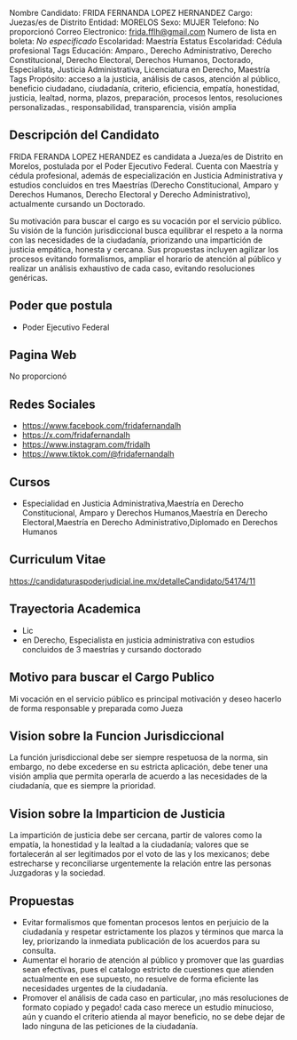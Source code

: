 Nombre Candidato: FRIDA FERNANDA LOPEZ HERNANDEZ
Cargo: Juezas/es de Distrito
Entidad: MORELOS
Sexo: MUJER
Telefono: No proporcionó
Correo Electronico: frida.fflh@gmail.com
Numero de lista en boleta: *No especificado*
Escolaridad: Maestría
Estatus Escolaridad: Cédula profesional
Tags Educación: Amparo., Derecho Administrativo, Derecho Constitucional, Derecho Electoral, Derechos Humanos, Doctorado, Especialista, Justicia Administrativa, Licenciatura en Derecho, Maestría
Tags Propósito: acceso a la justicia, análisis de casos, atención al público, beneficio ciudadano, ciudadanía, criterio, eficiencia, empatía, honestidad, justicia, lealtad, norma, plazos, preparación, procesos lentos, resoluciones personalizadas., responsabilidad, transparencia, visión amplia


## Descripción del Candidato 

FRIDA FERANDA LOPEZ HERANDEZ es candidata a Jueza/es de Distrito en Morelos, postulada por el Poder Ejecutivo Federal. Cuenta con Maestría y cédula profesional, además de especialización en Justicia Administrativa y estudios concluidos en tres Maestrías (Derecho Constitucional, Amparo y Derechos Humanos, Derecho Electoral y Derecho Administrativo), actualmente cursando un Doctorado.

Su motivación para buscar el cargo es su vocación por el servicio público. Su visión de la función jurisdiccional busca equilibrar el respeto a la norma con las necesidades de la ciudadanía, priorizando una impartición de justicia empática, honesta y cercana. Sus propuestas incluyen agilizar los procesos evitando formalismos, ampliar el horario de atención al público y realizar un análisis exhaustivo de cada caso, evitando resoluciones genéricas.


## Poder que postula

- Poder Ejecutivo Federal


## Pagina Web

No proporcionó


## Redes Sociales

- https://www.facebook.com/fridafernandalh
- https://x.com/fridafernandalh
- https://www.instagram.com/fridalh
- https://www.tiktok.com/@fridafernandalh


## Cursos

- Especialidad en Justicia Administrativa,Maestría en Derecho Constitucional, Amparo y Derechos Humanos,Maestría en Derecho Electoral,Maestría en Derecho Administrativo,Diplomado en Derechos Humanos


## Curriculum Vitae

https://candidaturaspoderjudicial.ine.mx/detalleCandidato/54174/11


## Trayectoria Academica

- Lic
- en Derecho, Especialista en justicia administrativa con estudios concluidos de 3 maestrías y cursando doctorado


## Motivo para buscar el Cargo Publico

Mi vocación en el servicio público es principal motivación y deseo hacerlo de forma responsable y preparada como Jueza


## Vision sobre la Funcion Jurisdiccional

La función jurisdiccional debe ser siempre respetuosa de la norma, sin embargo, no debe excederse en su estricta aplicación, debe tener una visión amplia que permita operarla de acuerdo a las necesidades de la ciudadanía, que es siempre la prioridad.


## Vision sobre la Imparticion de Justicia

La impartición de justicia debe ser cercana, partir de valores como la empatía, la honestidad y la lealtad a la ciudadanía; valores que se fortalecerán al ser legitimados por el voto de las y los mexicanos; debe estrecharse y reconciliarse urgentemente la relación entre las personas Juzgadoras y la sociedad.


## Propuestas

- Evitar formalismos que fomentan procesos lentos en perjuicio de la ciudadanía y respetar estrictamente los plazos y términos que marca la ley, priorizando la inmediata publicación de los acuerdos para su consulta.
- Aumentar el horario de atención al público y promover que las guardias sean efectivas, pues el catalogo estricto de cuestiones que atienden actualmente en ese supuesto, no resuelve de forma eficiente las necesidades urgentes de la ciudadanía.
- Promover el análisis de cada caso en particular, ¡no más resoluciones de formato copiado y pegado! cada caso merece un estudio minucioso, aún y cuando el criterio atienda al mayor beneficio, no se debe dejar de lado ninguna de las peticiones de la ciudadanía.

